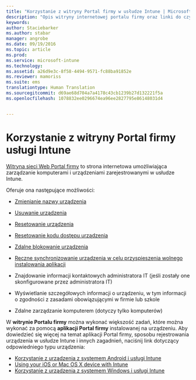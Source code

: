 ```yaml
---
title: "Korzystanie z witryny Portal firmy w usłudze Intune | Microsoft Intune"
description: "Opis witryny internetowej portalu firmy oraz linki do czynności dla zadań, które można wykonać w witrynie sieci Web"
keywords: 
author: Staciebarker
ms.author: stabar
manager: angrobe
ms.date: 09/19/2016
ms.topic: article
ms.prod: 
ms.service: microsoft-intune
ms.technology: 
ms.assetid: a26d9e3c-8f58-4494-9571-fc88ba91852e
ms.reviewer: mamoriss
ms.suite: ems
translationtype: Human Translation
ms.sourcegitcommit: d69ae68d704a7a4178c43cb1239b27d132221f5a
ms.openlocfilehash: 1078832ee0296674ea96ee2827795e86148031d4


---
```


# Korzystanie z witryny Portal firmy usługi Intune
[Witryna sieci Web Portal firmy](http://portal.manage.microsoft.com) to strona internetowa umożliwiająca zarządzanie komputerami i urządzeniami zarejestrowanymi w usłudze Intune.

Oferuje ona następujące możliwości:

-   [Zmienianie nazwy urządzenia](rename-your-device-cpwebsite.md)

-   [Usuwanie urządzenia](remove-your-device-cpwebsite.md)

-   [Resetowanie urządzenia](reset-your-device-cpwebsite.md)

-   [Resetowanie kodu dostępu urządzenia](reset-your-passcode-cpwebsite.md)

-   [Zdalne blokowanie urządzenia](remote-lock-your-device-cpwebsite.md)

-   [Ręczne synchronizowanie urządzenia w celu przyspieszenia wolnego instalowania aplikacji](sync-your-device-manually-cpwebsite.md)

-   Znajdowanie informacji kontaktowych administratora IT (jeśli zostały one skonfigurowane przez administratora IT)

-   Wyświetlanie szczegółowych informacji o urządzeniu, w tym informacji o zgodności z zasadami obowiązującymi w firmie lub szkole

-   Zdalne zarządzanie komputerem (dotyczy tylko komputerów)

W **witrynie Portalu firmy** można wykonać większość zadań, które można wykonać za pomocą **aplikacji Portal firmy** instalowanej na urządzeniu. Aby dowiedzieć się więcej na temat aplikacji Portal firmy, sposobu rejestrowania urządzenia w usłudze Intune i innych zagadnień, naciśnij link dotyczący odpowiedniego typu urządzenia:

- [Korzystanie z urządzenia z systemem Android i usługi Intune](using-your-android-device-with-intune.md)
- [Using your iOS or Mac OS X device with Intune](using-your-ios-or-mac-os-x-device-with-intune.md)
- [Korzystanie z urządzenia z systemem Windows i usługi Intune](using-your-windows-device-with-intune.md)



<!--HONumber=Oct16_HO2-->


